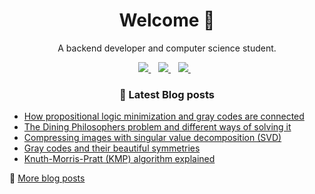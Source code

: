 <h1 align='center'>
  Welcome 👋
</h1>

<p align='center'>
  A backend developer and computer science student.
</p>
<p align='center'>
  <a href="https://zerobone.net">
    <img src="https://img.shields.io/badge/Website-ZeroBone.net-%2302A2EC.svg?&style=for-the-badge&logoColor=white" />
  </a>&nbsp;&nbsp;
  <a href="https://www.linkedin.com/in/zerobone/">
    <img src="https://img.shields.io/badge/linkedin-%230077B5.svg?&style=for-the-badge&logo=linkedin&logoColor=white" />
  </a>&nbsp;&nbsp;
  <a href="mailto:zerobone21@gmail.com">
    <img src="https://img.shields.io/badge/gmail-%23D14836.svg?&style=for-the-badge&logo=gmail&logoColor=white" />
  </a>&nbsp;&nbsp;
</p>

<h3 align='center'>
  📕 Latest Blog posts
</h3>


<!-- BLOG-POST-LIST:START -->
- [How propositional logic minimization and gray codes are connected](https://zerobone.net/blog/cs/logic-minimization-gray-codes/)
- [The Dining Philosophers problem and different ways of solving it](https://zerobone.net/blog/cs/dining-philosophers-problem/)
- [Compressing images with singular value decomposition (SVD)](https://zerobone.net/blog/cs/svd-image-compression/)
- [Gray codes and their beautiful symmetries](https://zerobone.net/blog/cs/gray-codes/)
- [Knuth-Morris-Pratt (KMP) algorithm explained](https://zerobone.net/blog/cs/knuth-morris-pratt/)
<!-- BLOG-POST-LIST:END -->

💬 [More blog posts](https://zerobone.net/blog/)
